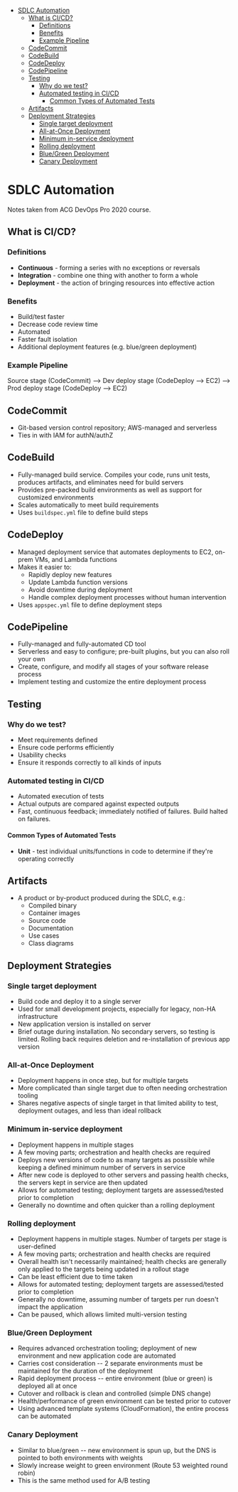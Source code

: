 - [SDLC Automation](#sdlc-automation)
  - [What is CI/CD?](#what-is-cicd)
    - [Definitions](#definitions)
    - [Benefits](#benefits)
    - [Example Pipeline](#example-pipeline)
  - [CodeCommit](#codecommit)
  - [CodeBuild](#codebuild)
  - [CodeDeploy](#codedeploy)
  - [CodePipeline](#codepipeline)
  - [Testing](#testing)
    - [Why do we test?](#why-do-we-test)
    - [Automated testing in CI/CD](#automated-testing-in-cicd)
      - [Common Types of Automated Tests](#common-types-of-automated-tests)
  - [Artifacts](#artifacts)
  - [Deployment Strategies](#deployment-strategies)
    - [Single target deployment](#single-target-deployment)
    - [All-at-Once Deployment](#all-at-once-deployment)
    - [Minimum in-service deployment](#minimum-in-service-deployment)
    - [Rolling deployment](#rolling-deployment)
    - [Blue/Green Deployment](#bluegreen-deployment)
    - [Canary Deployment](#canary-deployment)

# SDLC Automation
Notes taken from ACG DevOps Pro 2020 course.

## What is CI/CD?

### Definitions
* **Continuous** - forming a series with no exceptions or reversals
* **Integration** - combine one thing with another to form a whole
* **Deployment** - the action of bringing resources into effective action

### Benefits
* Build/test faster
* Decrease code review time
* Automated
* Faster fault isolation
* Additional deployment features (e.g. blue/green deployment)

### Example Pipeline
Source stage (CodeCommit) --> Dev deploy stage (CodeDeploy --> EC2) --> Prod deploy stage (CodeDeploy --> EC2)

## CodeCommit
* Git-based version control repository; AWS-managed and serverless
* Ties in with IAM for authN/authZ

## CodeBuild
* Fully-managed build service. Compiles your code, runs unit tests, produces artifacts, and eliminates need for build servers
* Provides pre-packed build environments as well as support for customized environments
* Scales automatically to meet build requirements
* Uses `buildspec.yml` file to define build steps

## CodeDeploy
* Managed deployment service that automates deployments to EC2, on-prem VMs, and Lambda functions
* Makes it easier to:
  * Rapidly deploy new features
  * Update Lambda function versions
  * Avoid downtime during deployment
  * Handle complex deployment processes without human intervention
* Uses `appspec.yml` file to define deployment steps

## CodePipeline
* Fully-managed and fully-automated CD tool
* Serverless and easy to configure; pre-built plugins, but you can also roll your own
* Create, configure, and modify all stages of your software release process
* Implement testing and customize the entire deployment process

## Testing

### Why do we test? 
* Meet requirements defined
* Ensure code performs efficiently
* Usability checks
* Ensure it responds correctly to all kinds of inputs

### Automated testing in CI/CD
* Automated execution of tests
* Actual outputs are compared against expected outputs
* Fast, continuous feedback; immediately notified of failures. Build halted on failures. 

#### Common Types of Automated Tests
* **Unit** - test individual units/functions in code to determine if they're operating correctly

## Artifacts
* A product or by-product produced during the SDLC, e.g.:
  * Compiled binary
  * Container images
  * Source code
  * Documentation
  * Use cases
  * Class diagrams

## Deployment Strategies

### Single target deployment
* Build code and deploy it to a single server
* Used for small development projects, especially for legacy, non-HA infrastructure
* New application version is installed on server
* Brief outage during installation. No secondary servers, so testing is limited. Rolling back requires deletion and re-installation of previous app version

### All-at-Once Deployment
* Deployment happens in once step, but for multiple targets
* More complicated than single target due to often needing orchestration tooling 
* Shares negative aspects of single target in that limited ability to test, deployment outages, and less than ideal rollback

### Minimum in-service deployment
* Deployment happens in multiple stages
* A few moving parts; orchestration and health checks are required
* Deploys new versions of code to as many targets as possible while keeping a defined minimum number of servers in service
* After new code is deployed to other servers and passing health checks, the servers kept in service are then updated
* Allows for automated testing; deployment targets are assessed/tested prior to completion
* Generally no downtime and often quicker than a rolling deployment 

### Rolling deployment 
* Deployment happens in multiple stages. Number of targets per stage is user-defined
* A few moving parts; orchestration and health checks are required
* Overall health isn't necessarily maintained; health checks are generally only applied to the targets being updated in a rollout stage
* Can be least efficient due to time taken
* Allows for automated testing; deployment targets are assessed/tested prior to completion
* Generally no downtime, assuming number of targets per run doesn't impact the application
* Can be paused, which allows limited multi-version testing 

### Blue/Green Deployment
* Requires advanced orchestration tooling; deployment of new environment and new application code are automated
* Carries cost consideration -- 2 separate environments must be maintained for the duration of the deployment 
* Rapid deployment process -- entire environment (blue or green) is deployed all at once
* Cutover and rollback is clean and controlled (simple DNS change)
* Health/performance of green environment can be tested prior to cutover
* Using advanced template systems (CloudFormation), the entire process can be automated

### Canary Deployment
* Similar to blue/green -- new environment is spun up, but the DNS is pointed to both environments with weights
* Slowly increase weight to green environment (Route 53 weighted round robin)
* This is the same method used for A/B testing
